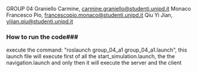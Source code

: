 GROUP 04
Graniello Carmine, carmine.graniello@studenti.unipd.it
Monaco Francesco Pio, francescopio.monaco@studenti.unipd.it
Qiu Yi Jian, yijian.qiu@studenti.unipd.it

### How to run the code###
execute the command: "roslaunch group_04_a1 group_04_a1.launch",
this launch file will execute first of all the start_simulation.launch, the the navigation.launch and
only then it will execute the server and the client